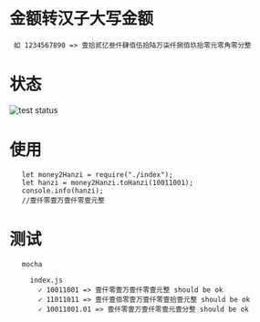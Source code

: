# 金额转汉子大写金额
```
 如 1234567890 => 壹拾贰亿叁仟肆佰伍拾陆万柒仟捌佰玖拾零元零角零分整
```

# 状态

![test status](https://travis-ci.org/wanglihui/money2hanzi.svg?branch=master)


# 使用
```
   let money2Hanzi = require("./index");
   let hanzi = money2Hanzi.toHanzi(10011001);
   console.info(hanzi);
   //壹仟零壹万壹仟零壹元整
```

# 测试
```
   mocha

     index.js
       ✓ 10011001 => 壹仟零壹万壹仟零壹元整 should be ok
       ✓ 11011011 => 壹仟壹佰零壹万壹仟零壹拾壹元整 should be ok
       ✓ 10011001.01 => 壹仟零壹万壹仟零壹元壹分整 should be ok

```

